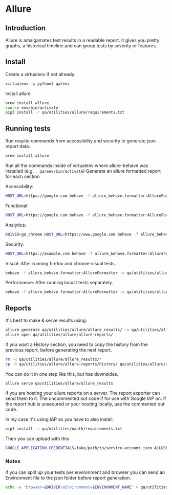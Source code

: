 # Allure

## Introduction

Allure is amalgamates test results in a readable report. It gives you pretty
graphs, a historical timeline and can group tests by severity or features.


## Install

Create a virtualenv if not already.

```bash
virtualenv -p python3 qa/env
```

Install allure

```bash
brew install allure
source env/bin/activate
pip3 install -r qa/utilities/allure/requirements.txt
```


## Running tests

Run requite commands from accessibility and security to generate json report data.

```bash
brew install allure
```

Run all the commands inside of virtualenv where allure-behave was installed
(e.g. `. qa/env/bin/activate`) Generate an allure formatted report for each
section

Accessibility:

```bash
HOST_URL=https://google.com behave -f allure_behave.formatter:AllureFormatter -o qa/utilities/allure/allure_results ./qa/accessibility/features
```

Functional:

```bash
HOST_URL=https://google.com behave -f allure_behave.formatter:AllureFormatter -o qa/utilities/allure/allure_results ./qa/functional/features
```

Analytics:

```bash
DRIVER=ga_chrome HOST_URL=https://www.google.com behave -f allure_behave.formatter:AllureFormatter -o qa/utilities/allure/allure_results ./qa/analytics/features
```

Security:

```bash
HOST_URL=https://example.com behave -f allure_behave.formatter:AllureFormatter -o qa/utilities/allure/allure_results ./qa/security/features
```

Visual:
After running firefox and chrome visual tests.

```bash
behave -f allure_behave.formatter:AllureFormatter -o qa/utilities/allure/allure_results/ qa/visual/features/ --no-skipped
```

Performance:
After running locust tests separately.

```bash
behave -f allure_behave.formatter:AllureFormatter -o qa/utilities/allure/allure_results/ qa/performance/features/ --no-skipped
```


## Reports

It's best to make & serve results using:

```bash
allure generate qa/utilities/allure/allure_results/ -o qa/utilities/allure/allure-reports/ --clean
allure open qa/utilities/allure/allure-reports/
```

If you want a History section, you need to copy the history from the previous
report, before generating the next report.

```bash
rm -R qa/utilities/allure/allure_results/*
cp -R qa/utilities/allure/allure-reports/history/ qa/utilities/allure/allure_results/history
```

You can do it in one step like this, but has downsides.

```bash
allure serve qa/utilities/allure/allure_results
```


If you are hosting your allure reports on a server. The report exporter can send
them to it. The uncommented out code if for use with Google IAP on. If the
report hub is unsecured or your hosting locally, use the commented out code.

In my case it's using IAP so you have to also install.

```bash
pip3 install -r qa/utilities/oauth/requirements.txt
```

Then you can upload with this

```bash
GOOGLE_APPLICATION_CREDENTIALS=fake/path/to/service-account.json ALLURE_PROJECT_NAME=example ALLURE_HUB_CLIENT_ID=fake-##s-for-cloud-console-client-id.apps.googleusercontent.com  ALLURE_REPORT_HUB_URL=https://example/allure-hub.com python3 qa/utilities/allure/report_exporter.py
```


### Notes

If you can split up your tests per environment and browser you can send an
Environment file to the json folder before report generation.

```bash
echo -e "Browser=$DRIVER\nEnvironment=$ENVIRONMENT_NAME" > qa/utilities/allure/allure_results/environment.properties
```
